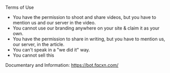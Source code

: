 Terms of Use

- You have the permission to shoot and share videos, but you have to mention us and our server in the video.
- You cannot use our branding anywhere on your site & claim it as your own.
- You have the permission to share in writing, but you have to mention us, our server, in the article.
- You can't speak in a "we did it" way.
- You cannot sell this

Documentary and Information:
https://bot.fqcxn.com/
